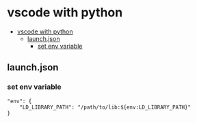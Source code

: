 # vscode with python

- [vscode with python](#vscode-with-python)
  - [launch.json](#launchjson)
    - [set env variable](#set-env-variable)

## launch.json

### set env variable

    "env": {
        "LD_LIBRARY_PATH": "/path/to/lib:${env:LD_LIBRARY_PATH}"
    }

